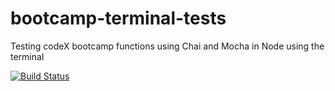 # bootcamp-terminal-tests
Testing codeX bootcamp functions using Chai and Mocha in Node using the terminal

[![Build Status](https://travis-ci.com/VeranoSA/bootcamp-terminal-tests.svg?branch=main)](https://travis-ci.com/VeranoSA/bootcamp-terminal-tests)